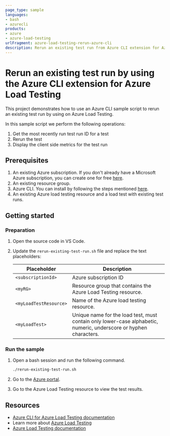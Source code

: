 ```yaml
---
page_type: sample
languages:
- bash
- azurecli
products:
- azure
- azure-load-testing
urlFragment: azure-load-testing-rerun-azure-cli
description: Rerun an existing test run from Azure CLI extension for Azure Load Testing
---
```


# Rerun an existing test run by using the Azure CLI extension for Azure Load Testing

This project demonstrates how to use an Azure CLI sample script to rerun an existing test run by using on Azure Load Testing.

In this sample script we perform the following operations:

1. Get the most recently run test run ID for a test
1. Rerun the test
1. Display the client side metrics for the test run

## Prerequisites

1. An existing Azure subscription. If you don't already have a Microsoft Azure subscription, you can create one for free [here](http://go.microsoft.com/fwlink/?LinkId=330212).
1. An existing resource group.
1. Azure CLI. You can install by following the steps mentioned [here](https://docs.microsoft.com/cli/azure/install-azure-cli).
1. An existing Azure load testing resource and a load test with existing test runs.

## Getting started

### Preparation

1. Open the source code in VS Code.

1. Update the `rerun-existing-test-run.sh` file and replace the text placeholders:

    | Placeholder | Description |
    | ----------- | ----------- |
    | `<subscriptionId>` | Azure subscription ID |
    | `<myRG>` | Resource group that contains the Azure Load Testing resource. |
    | `<myLoadTestResource>` | Name of the Azure load testing resource.  |
    | `<myLoadTest>` | Unique name for the load test, must contain only lower-case alphabetic, numeric, underscore or hyphen characters. |

### Run the sample

1. Open a bash session and run the following command.

	 ``` Bash
	 ./rerun-existing-test-run.sh
	 ```

1. Go to the [Azure portal](https://portal.azure.com).

1. Go to the Azure Load Testing resource to view the test results.

## Resources

- [Azure CLI for Azure Load Testing documentation](https://learn.microsoft.com/cli/azure/service-page/azure%20load%20testing)
- Learn more about [Azure Load Testing](https://aka.ms/malt)
- [Azure Load Testing documentation](https://aka.ms/malt-docs)

